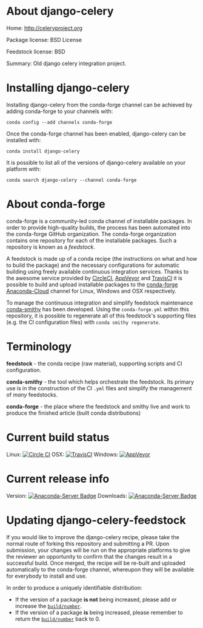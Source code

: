 About django-celery
===================

Home: http://celeryproject.org

Package license: BSD License

Feedstock license: BSD

Summary: Old django celery integration project.



Installing django-celery
========================

Installing django-celery from the conda-forge channel can be achieved by adding conda-forge to your channels with:

```
conda config --add channels conda-forge
```

Once the conda-forge channel has been enabled, django-celery can be installed with:

```
conda install django-celery
```

It is possible to list all of the versions of django-celery available on your platform with:

```
conda search django-celery --channel conda-forge
```


About conda-forge
=================

conda-forge is a community-led conda channel of installable packages.
In order to provide high-quality builds, the process has been automated into the
conda-forge GitHub organization. The conda-forge organization contains one repository 
for each of the installable packages. Such a repository is known as a *feedstock*.

A feedstock is made up of a conda recipe (the instructions on what and how to build
the package) and the necessary configurations for automatic building using freely
available continuous integration services. Thanks to the awesome service provided by
[CircleCI](https://circleci.com/), [AppVeyor](http://www.appveyor.com/)
and [TravisCI](https://travis-ci.org/) it is possible to build and upload installable
packages to the [conda-forge](https://anaconda.org/conda-forge)
[Anaconda-Cloud](http://docs.anaconda.org/) channel for Linux, Windows and OSX respectively.

To manage the continuous integration and simplify feedstock maintenance
[conda-smithy](http://github.com/conda-forge/conda-smithy) has been developed.
Using the ``conda-forge.yml`` within this repository, it is possible to regenerate all of
this feedstock's supporting files (e.g. the CI configuration files) with ``conda smithy regenerate``.


Terminology
===========

**feedstock** - the conda recipe (raw material), supporting scripts and CI configuration.

**conda-smithy** - the tool which helps orchestrate the feedstock.
                   Its primary use is in the construction of the CI ``.yml`` files
                   and simplify the management of *many* feedstocks.

**conda-forge** - the place where the feedstock and smithy live and work to
                  produce the finished article (built conda distributions)

Current build status
====================
Linux: [![Circle CI](https://circleci.com/gh/conda-forge/django-celery-feedstock.svg?style=svg)](https://circleci.com/gh/conda-forge/django-celery-feedstock)
OSX: [![TravisCI](https://travis-ci.org/conda-forge/django-celery-feedstock.svg?branch=master)](https://travis-ci.org/conda-forge/django-celery-feedstock) 
Windows: [![AppVeyor](https://ci.appveyor.com/api/projects/status/github/conda-forge/django-celery-feedstock?svg=True)](https://ci.appveyor.com/project/conda-forge/django-celery-feedstock/branch/master)

Current release info
====================
Version: [![Anaconda-Server Badge](https://anaconda.org/conda-forge/django-celery/badges/version.svg)](https://anaconda.org/conda-forge/django-celery)
Downloads: [![Anaconda-Server Badge](https://anaconda.org/conda-forge/django-celery/badges/downloads.svg)](https://anaconda.org/conda-forge/django-celery)


Updating django-celery-feedstock
================================

If you would like to improve the django-celery recipe, please take the normal
route of forking this repository and submitting a PR. Upon submission, your changes will
be run on the appropriate platforms to give the reviewer an opportunity to confirm that the
changes result in a successful build. Once merged, the recipe will be re-built and uploaded
automatically to the conda-forge channel, whereupon they will be available for everybody to
install and use.

In order to produce a uniquely identifiable distribution:
 * If the version of a package **is not** being increased, please add or increase
   the [``build/number``](http://conda.pydata.org/docs/building/meta-yaml.html#build-number-and-string). 
 * If the version of a package **is** being increased, please remember to return
   the [``build/number``](http://conda.pydata.org/docs/building/meta-yaml.html#build-number-and-string)
   back to 0.
